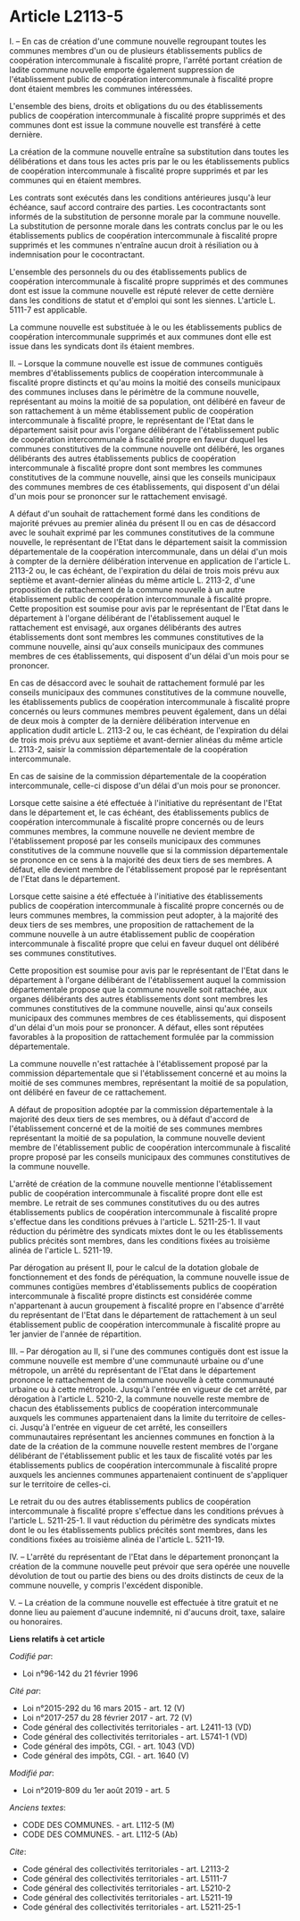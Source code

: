 # Article L2113-5

I. – En cas de création d'une commune nouvelle regroupant toutes les communes membres d'un ou de plusieurs établissements
publics de coopération intercommunale à fiscalité propre, l'arrêté portant création de ladite commune nouvelle emporte
également suppression de l'établissement public de coopération intercommunale à fiscalité propre dont étaient membres les
communes intéressées.

L'ensemble des biens, droits et obligations du ou des établissements publics de coopération intercommunale à fiscalité propre
supprimés et des communes dont est issue la commune nouvelle est transféré à cette dernière.

La création de la commune nouvelle entraîne sa substitution dans toutes les délibérations et dans tous les actes pris par le
ou les établissements publics de coopération intercommunale à fiscalité propre supprimés et par les communes qui en étaient
membres.

Les contrats sont exécutés dans les conditions antérieures jusqu'à leur échéance, sauf accord contraire des parties. Les
cocontractants sont informés de la substitution de personne morale par la commune nouvelle. La substitution de personne
morale dans les contrats conclus par le ou les établissements publics de coopération intercommunale à fiscalité propre
supprimés et les communes n'entraîne aucun droit à résiliation ou à indemnisation pour le cocontractant.

L'ensemble des personnels du ou des établissements publics de coopération intercommunale à fiscalité propre supprimés et des
communes dont est issue la commune nouvelle est réputé relever de cette dernière dans les conditions de statut et d'emploi
qui sont les siennes. L'article L. 5111-7 est applicable.

La commune nouvelle est substituée à le ou les établissements publics de coopération intercommunale supprimés et aux communes
dont elle est issue dans les syndicats dont ils étaient membres.

II. – Lorsque la commune nouvelle est issue de communes contiguës membres d'établissements publics de coopération
intercommunale à fiscalité propre distincts et qu'au moins la moitié des conseils municipaux des communes incluses dans le
périmètre de la commune nouvelle, représentant au moins la moitié de sa population, ont délibéré en faveur de son
rattachement à un même établissement public de coopération intercommunale à fiscalité propre, le représentant de l'Etat dans
le département saisit pour avis l'organe délibérant de l'établissement public de coopération intercommunale à fiscalité
propre en faveur duquel les communes constitutives de la commune nouvelle ont délibéré, les organes délibérants des autres
établissements publics de coopération intercommunale à fiscalité propre dont sont membres les communes constitutives de la
commune nouvelle, ainsi que les conseils municipaux des communes membres de ces établissements, qui disposent d'un délai d'un
mois pour se prononcer sur le rattachement envisagé.

A défaut d'un souhait de rattachement formé dans les conditions de majorité prévues au premier alinéa du présent II ou en cas
de désaccord avec le souhait exprimé par les communes constitutives de la commune nouvelle, le représentant de l'Etat dans le
département saisit la commission départementale de la coopération intercommunale, dans un délai d'un mois à compter de la
dernière délibération intervenue en application de l'article L. 2113-2 ou, le cas échéant, de l'expiration du délai de trois
mois prévu aux septième et avant-dernier alinéas du même article L. 2113-2, d'une proposition de rattachement de la commune
nouvelle à un autre établissement public de coopération intercommunale à fiscalité propre. Cette proposition est soumise pour
avis par le représentant de l'Etat dans le département à l'organe délibérant de l'établissement auquel le rattachement est
envisagé, aux organes délibérants des autres établissements dont sont membres les communes constitutives de la commune
nouvelle, ainsi qu'aux conseils municipaux des communes membres de ces établissements, qui disposent d'un délai d'un mois
pour se prononcer.

En cas de désaccord avec le souhait de rattachement formulé par les conseils municipaux des communes constitutives de la
commune nouvelle, les établissements publics de coopération intercommunale à fiscalité propre concernés ou leurs communes
membres peuvent également, dans un délai de deux mois à compter de la dernière délibération intervenue en application dudit
article L. 2113-2 ou, le cas échéant, de l'expiration du délai de trois mois prévu aux septième et avant-dernier alinéas du
même article L. 2113-2, saisir la commission départementale de la coopération intercommunale.

En cas de saisine de la commission départementale de la coopération intercommunale, celle-ci dispose d'un délai d'un mois
pour se prononcer.

Lorsque cette saisine a été effectuée à l'initiative du représentant de l'Etat dans le département et, le cas échéant, des
établissements publics de coopération intercommunale à fiscalité propre concernés ou de leurs communes membres, la commune
nouvelle ne devient membre de l'établissement proposé par les conseils municipaux des communes constitutives de la commune
nouvelle que si la commission départementale se prononce en ce sens à la majorité des deux tiers de ses membres. A défaut,
elle devient membre de l'établissement proposé par le représentant de l'Etat dans le département.

Lorsque cette saisine a été effectuée à l'initiative des établissements publics de coopération intercommunale à fiscalité
propre concernés ou de leurs communes membres, la commission peut adopter, à la majorité des deux tiers de ses membres, une
proposition de rattachement de la commune nouvelle à un autre établissement public de coopération intercommunale à fiscalité
propre que celui en faveur duquel ont délibéré ses communes constitutives.

Cette proposition est soumise pour avis par le représentant de l'Etat dans le département à l'organe délibérant de
l'établissement auquel la commission départementale propose que la commune nouvelle soit rattachée, aux organes délibérants
des autres établissements dont sont membres les communes constitutives de la commune nouvelle, ainsi qu'aux conseils
municipaux des communes membres de ces établissements, qui disposent d'un délai d'un mois pour se prononcer. A défaut, elles
sont réputées favorables à la proposition de rattachement formulée par la commission départementale.

La commune nouvelle n'est rattachée à l'établissement proposé par la commission départementale que si l'établissement
concerné et au moins la moitié de ses communes membres, représentant la moitié de sa population, ont délibéré en faveur de ce
rattachement.

A défaut de proposition adoptée par la commission départementale à la majorité des deux tiers de ses membres, ou à défaut
d'accord de l'établissement concerné et de la moitié de ses communes membres représentant la moitié de sa population, la
commune nouvelle devient membre de l'établissement public de coopération intercommunale à fiscalité propre proposé par les
conseils municipaux des communes constitutives de la commune nouvelle.

L'arrêté de création de la commune nouvelle mentionne l'établissement public de coopération intercommunale à fiscalité propre
dont elle est membre. Le retrait de ses communes constitutives du ou des autres établissements publics de coopération
intercommunale à fiscalité propre s'effectue dans les conditions prévues à l'article L. 5211-25-1. Il vaut réduction du
périmètre des syndicats mixtes dont le ou les établissements publics précités sont membres, dans les conditions fixées au
troisième alinéa de l'article L. 5211-19.

Par dérogation au présent II, pour le calcul de la dotation globale de fonctionnement et des fonds de péréquation, la commune
nouvelle issue de communes contigües membres d'établissements publics de coopération intercommunale à fiscalité propre
distincts est considérée comme n'appartenant à aucun groupement à fiscalité propre en l'absence d'arrêté du représentant de
l'Etat dans le département de rattachement à un seul établissement public de coopération intercommunale à fiscalité propre au
1er janvier de l'année de répartition.

III. – Par dérogation au II, si l'une des communes contiguës dont est issue la commune nouvelle est membre d'une communauté
urbaine ou d'une métropole, un arrêté du représentant de l'Etat dans le département prononce le rattachement de la commune
nouvelle à cette communauté urbaine ou à cette métropole. Jusqu'à l'entrée en vigueur de cet arrêté, par dérogation à
l'article L. 5210-2, la commune nouvelle reste membre de chacun des établissements publics de coopération intercommunale
auxquels les communes appartenaient dans la limite du territoire de celles-ci. Jusqu'à l'entrée en vigueur de cet arrêté, les
conseillers communautaires représentant les anciennes communes en fonction à la date de la création de la commune nouvelle
restent membres de l'organe délibérant de l'établissement public et les taux de fiscalité votés par les établissements
publics de coopération intercommunale à fiscalité propre auxquels les anciennes communes appartenaient continuent de
s'appliquer sur le territoire de celles-ci.

Le retrait du ou des autres établissements publics de coopération intercommunale à fiscalité propre s'effectue dans les
conditions prévues à l'article L. 5211-25-1. Il vaut réduction du périmètre des syndicats mixtes dont le ou les
établissements publics précités sont membres, dans les conditions fixées au troisième alinéa de l'article L. 5211-19.

IV. – L'arrêté du représentant de l'Etat dans le département prononçant la création de la commune nouvelle peut prévoir que
sera opérée une nouvelle dévolution de tout ou partie des biens ou des droits distincts de ceux de la commune nouvelle, y
compris l'excédent disponible.

V. – La création de la commune nouvelle est effectuée à titre gratuit et ne donne lieu au paiement d'aucune indemnité, ni
d'aucuns droit, taxe, salaire ou honoraires.

**Liens relatifs à cet article**

_Codifié par_:

  - Loi n°96-142 du 21 février 1996

_Cité par_:

  - Loi n°2015-292 du 16 mars 2015 - art. 12 (V)
  - Loi n°2017-257 du 28 février 2017 - art. 72 (V)
  - Code général des collectivités territoriales - art. L2411-13 (VD)
  - Code général des collectivités territoriales - art. L5741-1 (VD)
  - Code général des impôts, CGI. - art. 1043 (VD)
  - Code général des impôts, CGI. - art. 1640 (V)

_Modifié par_:

  - Loi n°2019-809 du 1er août 2019 - art. 5

_Anciens textes_:

  - CODE DES COMMUNES. - art. L112-5 (M)
  - CODE DES COMMUNES. - art. L112-5 (Ab)

_Cite_:

  - Code général des collectivités territoriales - art. L2113-2
  - Code général des collectivités territoriales - art. L5111-7
  - Code général des collectivités territoriales - art. L5210-2
  - Code général des collectivités territoriales - art. L5211-19
  - Code général des collectivités territoriales - art. L5211-25-1
